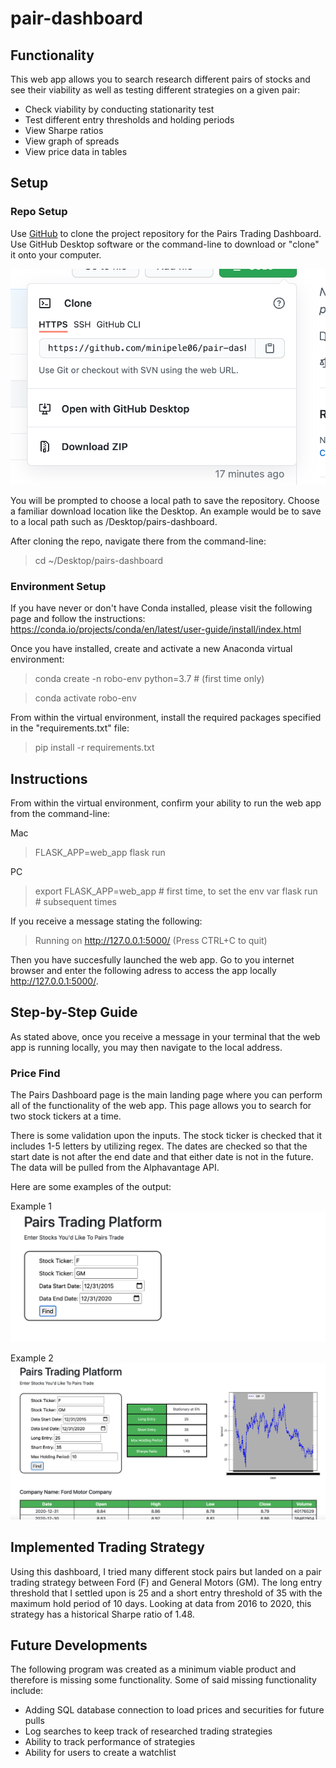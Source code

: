 # pair-dashboard
 
 ## Functionality

This web app allows you to search research different pairs of stocks and see their viability as well as testing different strategies on a given pair:

* Check viability by conducting stationarity test
* Test different entry thresholds and holding periods 
* View Sharpe ratios
* View graph of spreads
* View price data in tables

## Setup

### Repo Setup
Use [GitHub](https://github.com/minipele06/pair-dashboard) to clone the project repository for the Pairs Trading Dashboard. Use GitHub Desktop software or the command-line to download or "clone" it onto your computer. 

![Image of Repo Prompt](screenshots/repo.png)

You will be prompted to choose a local path to save the repository. Choose a familiar download location like the Desktop. An example would be to save to a local path such as /Desktop/pairs-dashboard. 

After cloning the repo, navigate there from the command-line:

>cd ~/Desktop/pairs-dashboard

### Environment Setup

If you have never or don't have Conda installed, please visit the following page and follow the instructions: https://conda.io/projects/conda/en/latest/user-guide/install/index.html

Once you have installed, create and activate a new Anaconda virtual environment:

>conda create -n robo-env python=3.7 # (first time only)

>conda activate robo-env

From within the virtual environment, install the required packages specified in the "requirements.txt" file:

>pip install -r requirements.txt

## Instructions
From within the virtual environment, confirm your ability to run the web app from the command-line:

Mac
>FLASK_APP=web_app flask run

PC
>export FLASK_APP=web_app # first time, to set the env var
>flask run # subsequent times

If you receive a message stating the following:

>Running on http://127.0.0.1:5000/ (Press CTRL+C to quit)

Then you have succesfully launched the web app. Go to you internet browser and enter the following adress to access the app locally http://127.0.0.1:5000/. 

## Step-by-Step Guide

As stated above, once you receive a message in your terminal that the web app is running locally, you may then navigate to the local address.

### Price Find

The Pairs Dashboard page is the main landing page where you can perform all of the functionality of the web app. This page allows you to search for two stock tickers at a time.

There is some validation upon the inputs. The stock ticker is checked that it includes 1-5 letters by utilizing regex. The dates are checked so that the start date is not after the end date and that either date is not in the future. The data will be pulled from the Alphavantage API.

Here are some examples of the output:

Example 1
![Image of Example 1](screenshots/Example1.png)

Example 2
![Image of Example 2](screenshots/Example2.png)

## Implemented Trading Strategy

Using this dashboard, I tried many different stock pairs but landed on a pair trading strategy between Ford (F) and General Motors (GM). The long entry threshold that I settled upon is 25 and a short entry threshold of 35 with the maximum hold period of 10 days. Looking at data from 2016 to 2020, this strategy has a historical Sharpe ratio of 1.48. 

## Future Developments

The following program was created as a minimum viable product and therefore is missing some functionality. Some of said missing functionality include:

* Adding SQL database connection to load prices and securities for future pulls
* Log searches to keep track of researched trading strategies
* Ability to track performance of strategies
* Ability for users to create a watchlist